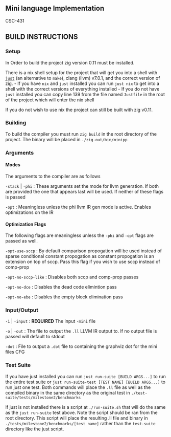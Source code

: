 ## Mini language Implementation 

CSC-431


## BUILD INSTRUCTIONS

### Setup

In Order to build the project zig version 0.11 must be installed.

There is a nix shell setup for the project that will get you into a shell with [`just`](https://github.com/casey/just) (an alternative to `make`), clang (llvm) v7.0.1, and the correct version of zig. 
    - If you have `nix` and `just` installed you can run `just nix` to get into a shell with the correct versions of everything installed
    - If you do not have `just` installed you can copy line 139 from the file named `Justfile` in the root of the project which will enter the nix shell

If you do not wish to use nix the project can still be built with zig v0.11.


### Building

To build the compiler you must run `zig build` in the root directory of the project. The binary will be placed in `./zig-out/bin/minipp`


### Arguments

#### Modes

The arguments to the compiler are as follows

`-stack` | `-phi`
: These arguments set the mode for llvm generation. If both are provided the one that appears last will be used. If neither of these flags is passed 

`-opt`
: Meaningless unless the phi llvm IR gen mode is active. Enables optimizations on the IR

#### Optimization Flags

The following flags are meaningless unless the `-phi` and `-opt` flags are passed as well.

`-opt-use-sccp`
: By default comparison propogation will be used instead of sparse conditional constant propogation as constant propogation is an extension on top of sccp. Pass this flag if you wish to use sccp instead of comp-prop

`-opt-no-sccp-like`
: Disables both sccp and comp-prop passes

`-opt-no-dce`
: Disables the dead code elimintion pass

`-opt-no-ebe`
: Disables the empty block elimination pass

### Input/Output

`-i` | `-input`
: **REQUIRED** The input `-mini` file

`-o` | `-out`
: The file to output the `.ll` LLVM IR output to. If no output file is passed will default to stdout

`-dot`
: File to output a `.dot` file to containing the graphviz dot for the mini files CFG

### Test Suite

If you have just installed you can run `just run-suite [BUILD ARGS...]` to run the entire test suite or `just run-suite-test [TEST NAME] [BUILD ARGS...]` to run just one test. Both commands will place the `.ll` file as well as the compiled binary in the same directory as the original test in `./test-suite/tests/milestone2/benchmarks`

If just is not installed there is a script at `./run-suite.sh` that will do the same as the `just run-suite` test above. Note the script should be ran from the root directory. This script will place the resulting .ll file and binary in `./tests/milestone2/benchmarks/[test name]` rather than the `test-suite` directory like the just script.
